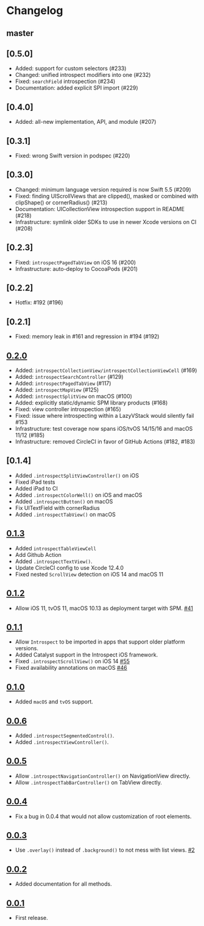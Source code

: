Changelog
=========

## master

## [0.5.0]

- Added: support for custom selectors (#233)
- Changed: unified introspect modifiers into one (#232)
- Fixed: `searchField` introspection (#234)
- Documentation: added explicit SPI import (#229)

## [0.4.0]

- Added: all-new implementation, API, and module (#207)

## [0.3.1]

- Fixed: wrong Swift version in podspec (#220)

## [0.3.0]

- Changed: minimum language version required is now Swift 5.5 (#209)
- Fixed: finding UIScrollViews that are clipped(), masked or combined with clipShape() or cornerRadius() (#213)
- Documentation: UICollectionView introspection support in README (#218)
- Infrastructure: symlink older SDKs to use in newer Xcode versions on CI (#208)

## [0.2.3]

- Fixed: `introspectPagedTabView` on iOS 16 (#200)
- Infrastructure: auto-deploy to CocoaPods (#201)

## [0.2.2]

- Hotfix: #192 (#196)

## [0.2.1]

- Fixed: memory leak in #161 and regression in #194 (#192)

## [0.2.0]

- Added: `introspectCollectionView/introspectCollectionViewCell` (#169)
- Added: `introspectSearchController` (#129)
- Added: `introspectPagedTabView` (#117)
- Added: `introspectMapView` (#125)
- Added: `introspectSplitView` on macOS (#100)
- Added: explicitly static/dynamic SPM library products (#168)
- Fixed: view controller introspection (#165)
- Fixed: issue where introspecting within a LazyVStack would silently fail #153
- Infrastructure: test coverage now spans iOS/tvOS 14/15/16 and macOS 11/12 (#185)
- Infrastructure: removed CircleCI in favor of GitHub Actions (#182, #183)

## [0.1.4]

- Added `.introspectSplitViewController()` on iOS
- Fixed iPad tests
- Added iPad to CI
- Added `.introspectColorWell()` on iOS and macOS
- Added `.introspectButton()` on macOS
- Fix UITextField with cornerRadius
- Added `.introspectTabView()` on macOS

## [0.1.3]

- Added `introspectTableViewCell`
- Add Github Action
- Added `.introspectTextView()`.
- Update CircleCI config to use Xcode 12.4.0
- Fixed nested `ScrollView` detection on iOS 14 and macOS 11

## [0.1.2]

 - Allow iOS 11, tvOS 11, macOS 10.13 as deployment target with SPM.
   [#41](https://github.com/siteline/SwiftUI-Introspect/pull/41)

## [0.1.1]

 - Allow `Introspect` to be imported in apps that support older platform versions.
 - Added Catalyst support in the Introspect iOS framework.
 - Fixed `.introspectScrollView()` on iOS 14
   [#55](https://github.com/siteline/SwiftUI-Introspect/issues/55)
 - Fixed availability annotations on macOS
   [#46](https://github.com/siteline/SwiftUI-Introspect/issues/46)

## [0.1.0]

 - Added `macOS` and `tvOS` support.

## [0.0.6]

 - Added `.introspectSegmentedControl()`.
 - Added `.introspectViewController()`.

## [0.0.5]

 - Allow `.introspectNavigationController()` on NavigationView directly.
 - Allow `.introspectTabBarController()` on TabView directly.

## [0.0.4]

 - Fix a bug in 0.0.4 that would not allow customization of root elements.

## [0.0.3]

 - Use `.overlay()` instead of `.background()` to not mess with list views.
   [#2](https://github.com/timbersoftware/SwiftUI-Introspect/issues/2)

## [0.0.2]

 - Added documentation for all methods.

## [0.0.1]

 - First release.

[0.2.0]: https://github.com/timbersoftware/SwiftUI-Introspect/releases/tag/0.2.0
[0.1.3]: https://github.com/timbersoftware/SwiftUI-Introspect/releases/tag/0.1.3
[0.1.2]: https://github.com/timbersoftware/SwiftUI-Introspect/releases/tag/0.1.2
[0.1.1]: https://github.com/timbersoftware/SwiftUI-Introspect/releases/tag/0.1.1
[0.1.0]: https://github.com/timbersoftware/SwiftUI-Introspect/releases/tag/0.1.0
[0.0.6]: https://github.com/timbersoftware/SwiftUI-Introspect/releases/tag/0.0.6
[0.0.5]: https://github.com/timbersoftware/SwiftUI-Introspect/releases/tag/0.0.5
[0.0.4]: https://github.com/timbersoftware/SwiftUI-Introspect/releases/tag/0.0.4
[0.0.3]: https://github.com/timbersoftware/SwiftUI-Introspect/releases/tag/0.0.3
[0.0.2]: https://github.com/timbersoftware/SwiftUI-Introspect/releases/tag/0.0.2
[0.0.1]: https://github.com/timbersoftware/SwiftUI-Introspect/releases/tag/0.0.1
